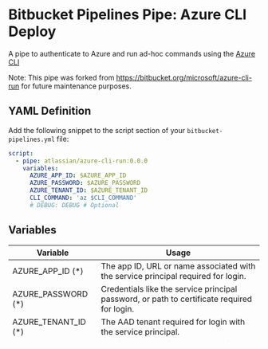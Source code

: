 # Bitbucket Pipelines Pipe: Azure CLI Deploy

A pipe to authenticate to Azure and run ad-hoc commands using the [Azure CLI](https://docs.microsoft.com/en-us/cli/azure/)

Note: This pipe was forked from https://bitbucket.org/microsoft/azure-cli-run for future maintenance purposes.

## YAML Definition

Add the following snippet to the script section of your `bitbucket-pipelines.yml` file:

```yaml
script:
  - pipe: atlassian/azure-cli-run:0.0.0
    variables:
      AZURE_APP_ID: $AZURE_APP_ID
      AZURE_PASSWORD: $AZURE_PASSWORD
      AZURE_TENANT_ID: $AZURE_TENANT_ID
      CLI_COMMAND: 'az $CLI_COMMAND'
      # DEBUG: DEBUG # Optional
```

## Variables

| Variable              | Usage                                                       |
| --------------------- | ----------------------------------------------------------- |
| AZURE_APP_ID (*)        | The app ID, URL or name associated with the service principal required for login. |
| AZURE_PASSWORD (*)      | Credentials like the service principal password, or path to certificate required for login. |
| AZURE_TENANT_ID  (*)    | The AAD tenant required for login with the service principal. |
| CLI_COMMAND           | A string representing the Azure cli command |
| DEBUG                 | Turn on extra debug information. Default: `false`. |

_(*) = required variable._

## Prerequisites

You will need to configure a service principal with access to the resource you'd like to interact with.

### Documentation

* [Create an Azure service principal with Azure CLI](https://docs.microsoft.com/en-us/cli/azure/create-an-azure-service-principal-azure-cli)

### Instructions

Create a service principal in your Azure subscription:

```sh
az ad sp create-for-rbac --name MyServicePrincipal
```

## Examples

Basic example:

```yaml
script:
  - pipe: atlassian/azure-cli-run:0.0.0
    variables:
      AZURE_APP_ID: $AZURE_APP_ID
      AZURE_PASSWORD: $AZURE_PASSWORD
      AZURE_TENANT_ID: $AZURE_TENANT_ID
      CLI_COMMAND: 'az account show'
```

Advanced example:

```yaml
script:
  - pipe: atlassian/azure-cli-run:0.0.0
    variables:
      AZURE_APP_ID: $AZURE_APP_ID
      AZURE_PASSWORD: $AZURE_PASSWORD
      AZURE_TENANT_ID: $AZURE_TENANT_ID
      CLI_COMMAND: 'az aks create --resource-group myResourceGroup --name myAKSCluster --node-count 1 --enable-addons monitoring --generate-ssh-keys'
      DEBUG: 'true'
```


## Support
If you’d like help with this pipe, or you have an issue or feature request, [let us know on Community][community].

If you’re reporting an issue, please include:

- the version of the pipe
- relevant logs and error messages
- steps to reproduce


## License
Copyright (c) 2020 Atlassian and others.
Apache 2.0 licensed, see [LICENSE](LICENSE) file.


[community]: https://community.atlassian.com/t5/forums/postpage/board-id/bitbucket-pipelines-questions?add-tags=pipes,azure,cli